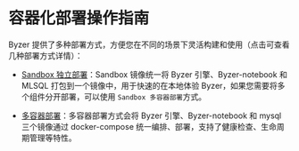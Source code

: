 # 容器化部署操作指南

Byzer 提供了多种部署方式，方便您在不同的场景下灵活构建和使用（点击可查看几种部署方式详情）：

  - [Sandbox 独立部署](/byzer-lang/zh-cn/installation/containerized-deployment/sandbox-standalone.md)：Sandbox 镜像统一将 Byzer 引擎、Byzer-notebook 和 MLSQL 打包到一个镜像中，用于快速的在本地体验 Byzer，如果您需要将多个组件分开部署，可以使用 `Sandbox 多容器部署`方式。

  - [多容器部署](/byzer-lang/zh-cn/installation/containerized-deployment/muti-continer.md)：多容器部署方式会将 Byzer 引擎、Byzer-notebook 和 mysql 三个镜像通过 docker-compose 统一编排、部署，支持了健康检查、生命周期管理等特性。


